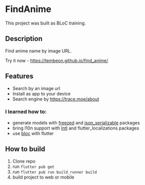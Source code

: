 # FindAnime

This project was built as BLoC training. 

## Description

Find anime name by image URL. 

Try it now - https://tembeon.github.io/find_anime/

## Features
* Search by an image url
* Install as app to your device
* Search engine by https://trace.moe/about

### I learned how to:
* generate models with [freezed](https://pub.dev/packages/freezed) and [json_serializable](https://pub.dev/packages/json_serializable) packages
* bring l10n support with [Intl](https://pub.dev/packages/intl) and flutter_localizations packages
* use [bloc](https://pub.dev/packages/bloc) with flutter

## How to build
1. Clone repo
2. run `flutter pub get`
3. run `flutter pub run build_runner build`
4. build project to web or mobile